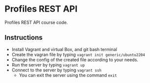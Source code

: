 # Profiles REST API

Profiles REST API course code.

## Instructions

* Install Vagrant and virtual Box, and git bash terminal
* Create the vagran file by typing `vagrant init generic/ubuntu2204`
* Change the config of the created file according to your needs.
* Run the server by typing `vagrant up`
* Connect to the server by typing `vagrant ssh`
    * You can exit the server using the command `exit`